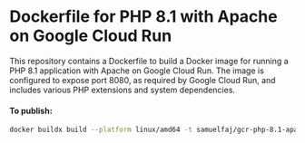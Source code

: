 # Dockerfile for PHP 8.1 with Apache on Google Cloud Run

This repository contains a Dockerfile to build a Docker image for running a PHP 8.1 application with Apache on Google Cloud Run. The image is configured to expose port 8080, as required by Google Cloud Run, and includes various PHP extensions and system dependencies.

#### To publish:
```sh
docker buildx build --platform linux/amd64 -t samuelfaj/gcr-php-8.1-apache-extensions:amd64 . --push
```